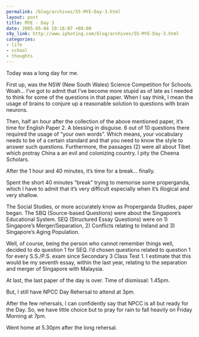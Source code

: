 ```yaml
--- 
permalink: /blog/archives/55-MYE-Day-3.html
layout: post
title: MYE - Day 3
date: 2005-05-04 19:16:07 +08:00
s9y_link: http://www.iphoting.com/blog/archives/55-MYE-Day-3.html
categories: 
- life
- school
- thoughts
---
```

<p class="whiteline"><p>Today was a long day for me.</p>
</p><p class="whiteline"><p>First up, was the NSW (New South Wales) Science Competition for Schools. Woah... I&#8217;ve got to admit that I&#8217;ve become more stupid as of late as I needed to think for some of the questions in that paper. When I say think, I mean the usage of brains to conjure up a reasonable solution to questions with brain neurons.</p>
</p><p class="whiteline"><p>Then, half an hour after the collection of the above mentioned paper, it&#8217;s time for English Paper 2. A blessing in disguise. 6 out of 10 questions there required the usage of &#8220;your own words&#8221;. Which means, your vocabulary needs to be of a certain standard and that you need to know the style to answer such questions. Furthermore, the passages (2) were all about Tibet which protray China a an evil and colonizing country. I pity the Cheena Scholars.</p>
</p><p class="whiteline"><p>After the 1 hour and 40 minutes, it&#8217;s time for a break... finally.</p>
</p><p class="whiteline"><p>Spent the short 40 minutes &#8220;break&#8221; trying to memorise some properganda, which I have to admit that it&#8217;s very difficult especially when it&#8217;s illogical and very shallow.</p>
</p><p class="whiteline"><p>The Social Studies, or more accurately know as Properganda Studies, paper began. The SBQ (Source-based Questions) were about the Singapore&#8217;s Educational System. SEQ (Structured Essay Questions) were on 1) Singapore&#8217;s Merger/Separation, 2) Conflicts relating to Ireland and 3) Singapore&#8217;s Aging Population.</p>
</p><p class="whiteline"><p>Well, of course, being the person who cannot remember things well, decided to do question 1 for SEQ. I&#8217;d chosen questions related to question 1 for every S.S./P.S. exam since Secondary 3 Class Test 1. I estimate that this would be my seventh essay, within the last year, relating to the separation and merger of Singapore with Malaysia.</p>
</p><p class="whiteline"><p>At last, the last paper of the day is over. Time of dismissal: 1.45pm.</p>
</p><p class="whiteline"><p>But, I still have NPCC Day Rehersal to attend at 3pm.</p>
</p><p class="whiteline"><p>After the few rehersals, I can confidently say that NPCC is all but ready for the Day. So, we have little choice but to pray for rain to fall heavily on Friday Morning at 7pm.</p>
</p><p class="break"><p>Went home at 5.30pm after the long rehersal.</p></p>
